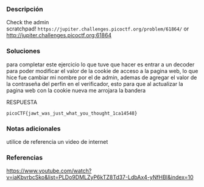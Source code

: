 ### Descripción 
Check the admin scratchpad! `https://jupiter.challenges.picoctf.org/problem/61864/` or http://jupiter.challenges.picoctf.org:61864

### Soluciones

para completar este ejercicio lo que tuve que hacer es entrar a un decoder para poder modificar el valor de la cookie de acceso a la pagina web, lo que hice fue cambiar mi nombre por el de admin, ademas de agregar el valor de la contraseña del perfin en el verificador, esto para que al actualizar la pagina web con la cookie nueva me arrojara la bandera

RESPUESTA

```
picoCTF{jawt_was_just_what_you_thought_1ca14548}
```


### Notas adicionales 

utilice de referencia un video de internet 

### Referencias 
https://www.youtube.com/watch?v=iaKbvrbcSko&list=PLDo9DMLZyP6kTZ8Td37-LdbAx4-yNfHBl&index=10